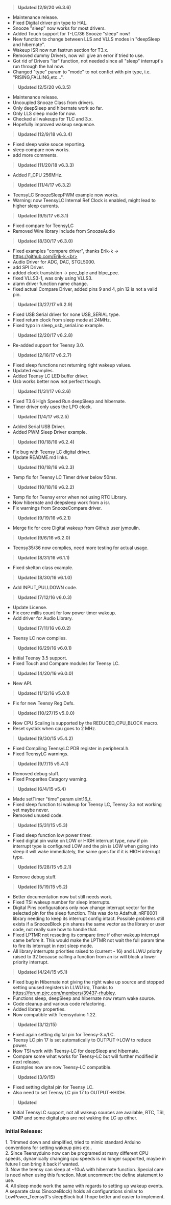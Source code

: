 ><b>Updated (2/9/20 v6.3.6)</b><br>
* Maintenance release.<br>
* Fixed Digital driver pin type to HAL.<br>
* Snooze "sleep" now works for most drivers.<br>
* Added Touch support for T-LC/36 Snooze "sleep" now!<br>
* New function to change between LLS and VLLS modes in "deepSleep and hibernate".<br>
* Wakeup ISR now run fastrun section for T3.x.<br>
* Removed dummy Drivers, now will give an error if tried to use.<br>
* Got rid of Drivers "isr" function, not needed since all "sleep" interrupt's run through the hal now.<br>
* Changed "type" param to "mode" to not confict with pin type, i.e. "RISING,FALLING,etc...".<br>


><b>Updated (2/5/20 v6.3.5)</b><br>
* Maintenance release.<br>
* Uncoupled Snooze Class from drivers.<br>
* Only deepSleep and hibernate work so far.<br>
* Only LLS sleep mode for now.<br>
* Checked all wakeups for TLC and 3.x.<br>
* Hopefully improved wakeup sequence.<br>

><b>Updated (12/9/18 v6.3.4)</b><br>
* Fixed sleep wake souce reporting.<br>
* sleep compare now works.<br>
* add more comments.<br>

><b>Updated (11/20/18 v6.3.3)</b><br>
* Added F_CPU 256MHz.<br>

><b>Updated (11/4/17 v6.3.2)</b><br>
* TeensyLC SnoozeSleepPWM example now works.<br>
* Warning: now TeensyLC Internal Ref Clock is enabled, might lead to higher sleep currents.<br>

><b>Updated (9/5/17 v6.3.1)</b><br>
* Fixed compare for TeensyLC<br>
* Removed Wire library include from SnoozeAudio<br>

><b>Updated (8/30/17 v6.3.0)</b><br>
* Fixed examples "compare driver", thanks Erik-k -> https://github.com/Erik-k.<br>
* Audio Driver for ADC, DAC, STGL5000.<br>
* add SPI Driver.<br>
* added clock transistion -> pee_bple and blpe_pee.<br>
* fixed VLLS3-1, was only using VLLS3.<br>
* alarm driver function name change.<br>
* fixed actual Compare Driver, added pins 9 and 4, pin 12 is not a valid pin.<br>

><b>Updated (3/27/17 v6.2.9)</b><br>
* Fixed USB Serial driver for none USB_SERIAL type.<br>
* Fixed return clock from sleep mode at 24MHz.<br>
* Fixed typo in sleep_usb_serial.ino example.<br>

><b>Updated (2/20/17 v6.2.8)</b><br>
* Re-added support for Teensy 3.0.<br>

><b>Updated (2/16/17 v6.2.7)</b><br>
* Fixed sleep functions not returning right wakeup values.<br>
* Updated examples.<br>
* Added Teensy LC LED buffer driver.<br>
* Usb works better now not perfect though.<br>

><b>Updated (1/31/17 v6.2.6)</b><br>
* Fixed T3.6 High Speed Run deepSleep and hibernate.<br>
* Timer driver only uses the LPO clock.<br>

><b>Updated (1/4/17 v6.2.5)</b><br>
* Added Serial USB Driver.<br>
* Added PWM Sleep Driver example.<br>

><b>Updated (10/18/16 v6.2.4)</b><br>
* Fix bug with Teensy LC digital driver.<br>
* Update README.md links.<br>

><b>Updated (10/18/16 v6.2.3)</b><br>
* Temp fix for Teensy LC Timer driver below 50ms.<br>

><b>Updated (10/18/16 v6.2.2)</b><br>
* Temp fix for Teensy error when not using RTC Library.<br>
* Now hibernate and deepsleep work from a isr.<br>
* Fix warnings from SnoozeCompare driver.<br>

><b>Updated (9/19/16 v6.2.1)</b><br>
* Merge fix for core Digital wakeup from Github user jymoulin.<br>

><b>Updated (9/6/16 v6.2.0)</b><br>
* Teensy35/36 now complies, need more testing for actual usage.<br>

><b>Updated (8/31/16 v6.1.1)</b><br>
* Fixed skelton class example.<br>

><b>Updated (8/30/16 v6.1.0)</b><br>
* Add INPUT_PULLDOWN code.<br>

><b>Updated (7/12/16 v6.0.3)</b><br>
* Update License.<br>
* Fix core millis count for low power timer wakeup.<br>
* Add driver for Audio Library.<br>

><b>Updated (7/11/16 v6.0.2)</b><br>
* Teensy LC now compiles.<br>

><b>Updated (6/29/16 v6.0.1)</b><br>
* Initial Teensy 3.5 support.<br>
* Fixed Touch and Compare modules for Teensy LC.<br>

><b>Updated (4/20/16 v6.0.0)</b><br>
* New API.<br>

><b>Updated (1/12/16 v5.0.1)</b><br>
* Fix for new Teensy Reg Defs.<br>

><b>Updated (10/27/15 v5.0.0)</b><br>
* Now CPU Scaling is supported by the REDUCED_CPU_BLOCK macro.<br>
* Reset systick when cpu goes to 2 MHz.<br>

><b>Updated (9/30/15 v5.4.2)</b><br>
* Fixed Compiling TeensyLC PDB register in peripheral.h.<br>
* Fixed TeensyLC warnings.<br>

><b>Updated (9/7/15 v5.4.1)</b><br>
* Removed debug stuff.<br>
* Fixed Properites Catagory warning.<br>

><b>Updated (6/4/15 v5.4)</b><br>
* Made setTimer "time" param uint16_t.<br>
* Fixed sleep function tsi wakeup for Teensy LC, Teensy 3.x not working yet maybe never.<br>
* Removed unused code.<br>

><b>Updated (5/31/15 v5.3)</b><br>
* Fixed sleep function low power timer.<br>
* Fixed digital pin wake on LOW or HIGH interrupt type, now if pin interrupt type is configured LOW and the pin is LOW when going into sleep it will wake immediately, the same goes for if it is HIGH interrupt type.<br>

><b>Updated (5/28/15 v5.2.1)</b><br>
* Remove debug stuff.<br>

><b>Updated (5/19/15 v5.2)</b><br>
* Better documentation now but still needs work.<br>
* Fixed TSI wakeup number for sleep interrupts.<br>
* Digital Pins configurations only now change interrupt vector for the selected pin for the sleep function. This was do to Adafruit_nRF8001 library needing to keep its interrupt config intact. Possible problems still exists if a SnoozeBlock pin shares the same vector as the library or user code, not really sure how to handle that.
* Fixed LPTMR not resseting its compare time if other wakeup interrupt came before it. This would make the LPTMR not wait the full param time to fire its interrupt in next sleep mode.
* All library interrupts priorities raised to (current - 16) and LLWU priority raised to 32 because calling a function from an isr will block a lower priority interrupt.

><b>Updated (4/24/15 v5.1)</b><br>
* Fixed bug in Hibernate not giving the right wake up source and stopped setting unused registers in LLWU irq, Thanks to https://forum.pjrc.com/members/39437-rhubley.
* Functions sleep, deepSleep and hibernate now return wake source.
* Code cleanup and various code refactoring.
* Added library properties.
* Now compatible with Teensyduino 1.22.

><b>Updated (3/12/15)</b><br>
* Fixed again setting digital pin for Teensy-3.x/LC.
* Teensy LC pin 17 is set automatically to OUTPUT->LOW to reduce power.
* Now TSI work with Teensy-LC for deepSleep and hibernate.
* Compare some what works for Teensy-LC but will further modified in next release.
* Examples now are now Teensy-LC compatible.

><b>Updated (3/9/15)</b><br>
* Fixed setting digital pin for Teensy LC.
* Also need to set Teensy LC pin 17 to OUTPUT->HIGH.

><b>Updated</b><br>
* Initial TeensyLC support, not all wakeup sources are available, RTC, TSI, CMP and some digital pins are not waking the LC up either.

<h3>Initial Release:</h3>
1.  Trimmed down and simplified, tried to mimic standard Arduino conventions for setting wakeup pins etc..<br>
2.  Since Teensyduino now can be programed at many different CPU speeds, dynamically changing cpu speeds is no longer supported, maybe in future I can bring it back if wanted.<br>
3.  Now the teensy can sleep at ~10uA with hibernate function. Special care is need when using this function. Must uncomment the define statement to use.<br>
4.  All sleep mode work the same with regards to setting up wakeup events. A separate class (SnoozeBlock) holds all configurations similar to LowPower_Teensy3's sleepBlock but I hope better and easier to implement.<br>
